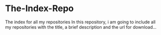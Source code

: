 # The-Index-Repo
The index for all my repositories
In this repository, i am going to include all my repositories with the title, a brief description and the url for download...

